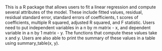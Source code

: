 This is a R package that allows users to fit a linear regression and compute several attributes of the model. These include fitted values, residual, residual standard error, standard errors of coefficients, t scores of coefficients, multiple R squared, adjusted R squared, and F statistic. Users need to put independent variables in a n by m matrix - x, and dependent variable in a n by 1 matrix - y. The functions that compute these values take x and y. Users are also able to print the summary of these values in a table using summary_table(x, y).

